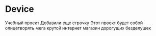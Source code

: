# Device
Учебный проект
Добавили еще строчку
Этот проект будет собой олицетворять мега крутой интернет магазин дорогущих безделушек
